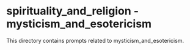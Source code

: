 # spirituality_and_religion - mysticism_and_esotericism

This directory contains prompts related to mysticism_and_esotericism.